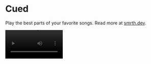 # Cued

Play the best parts of your favorite songs. Read more at [smrth.dev](https://smrth.dev/projects/cued).

<video src='https://cdn.sanity.io/files/8z55tau0/production/afcf9dc62ef745c4d83a5e4473c82f5803eee4e1.mov/cued-demo.mov' width=180></video>
